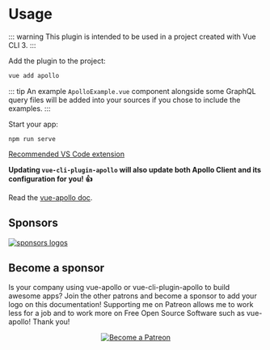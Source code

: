 # Usage

::: warning
This plugin is intended to be used in a project created with Vue CLI 3.
:::

Add the plugin to the project:

```bash
vue add apollo
```

::: tip
An example `ApolloExample.vue` component alongside some GraphQL query files will be added into your sources if you chose to include the examples.
:::

Start your app:

```
npm run serve
```

[Recommended VS Code extension](https://github.com/prismagraphql/vscode-graphql)

**Updating `vue-cli-plugin-apollo` will also update both Apollo Client and its configuration for you! :+1:**

Read the [vue-apollo doc](https://github.com/Akryum/vue-apollo).

## Sponsors

[![sponsors logos](https://guillaume-chau.info/sponsors.png)](https://guillaume-chau.info/sponsors)

## Become a sponsor

Is your company using vue-apollo or vue-cli-plugin-apollo to build awesome apps? Join the other patrons and become a sponsor to add your logo on this documentation! Supporting me on Patreon allows me to work less for a job and to work more on Free Open Source Software such as vue-apollo! Thank you!

<p style="text-align: center;">
  <a href="https://github.com/sponsors/Akryum/" target="_blank">
    <img src="https://c5.patreon.com/external/logo/become_a_patron_button.png" alt="Become a Patreon">
  </a>
</p>

